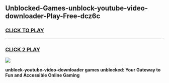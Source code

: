 
## Unblocked-Games-unblock-youtube-video-downloader-Play-Free-dcz6c
<h3>
<a href="https://premium76.site?title=unblock-youtube-video-downloader&ref=19M">CLICK TO PLAY</a></h3>
<hr>

<h3>
<a href="https://premium76.site?title=unblock-youtube-video-downloader&ref=19M">CLICK 2 PLAY</a>
  
</h3>

<a href="https://premium76.site?title=unblock-youtube-video-downloader&ref=19M"><img src="https://clearcache.store/games.png"></a>


**unblock-youtube-video-downloader games unblocked: Your Gateway to Fun and Accessible Online Gaming**
